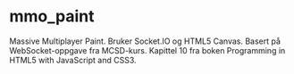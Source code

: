 mmo_paint
=========

Massive Multiplayer Paint. Bruker Socket.IO og HTML5 Canvas.
Basert på WebSocket-oppgave fra MCSD-kurs. Kapittel 10 fra boken Programming in HTML5 with JavaScript and CSS3.

